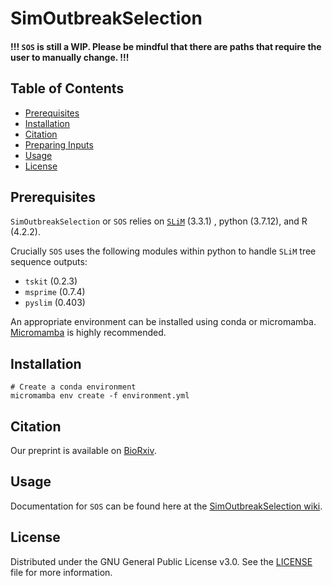 # SimOutbreakSelection

#### !!! ``SOS`` is still a WIP.  Please be mindful that there are paths that require the user to manually change. !!!

## Table of Contents
- [Prerequisites](#prerequisites)
- [Installation](#installation)
- [Citation](#citation)
- [Preparing Inputs](#preparing-inputs)
- [Usage](#usage)
- [License](#license)

Prerequisites
-------------
`SimOutbreakSelection` or `SOS` relies on [`SLiM`](https://github.com/MesserLab/SLiM/releases/download/v3.3.1/SLiM.zip) (3.3.1) , python (3.7.12), and R (4.2.2). 

Crucially `SOS` uses the following modules within python to handle `SLiM` tree sequence outputs: 
* `tskit` (0.2.3) 
* `msprime` (0.7.4)
* `pyslim` (0.403)

An appropriate environment can be installed using conda or micromamba. [Micromamba](https://mamba.readthedocs.io/en/latest/installation/micromamba-installation.html) is highly recommended.

Installation
------------
```
# Create a conda environment
micromamba env create -f environment.yml
```
## Citation
Our preprint is available on [BioRxiv](https://www.biorxiv.org/content/10.1101/2024.06.27.601009v1.full).

## Usage
Documentation for `SOS` can be found here at the [SimOutbreakSelection wiki](https://github.com/santaci/SimOutbreakSelection/wiki/Documentation).

## License
Distributed under the GNU General Public License v3.0. See the [LICENSE](./LICENSE) file for more information.


